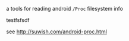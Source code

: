 a tools for reading android `/Proc` filesystem info

testfsfsdf

see http://suwish.com/android-proc.html
